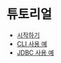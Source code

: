 # 튜토리얼

* [시작하기](tutorial/GETTING_STARTED.md)
* [CLI 사용 예](tutorial/EXAMPLES_CLI.md)
* [JDBC 사용 예](tutorial/EXAMPLES_JDBC.md)
